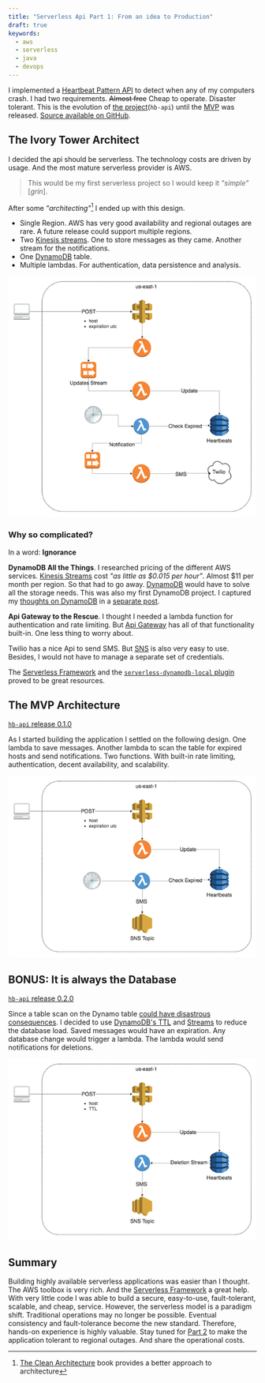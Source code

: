 ```yaml
---
title: "Serverless Api Part 1: From an idea to Production"
draft: true
keywords:
  - aws
  - serverless
  - java
  - devops
---
```


I implemented a [Heartbeat Pattern API](/2018/10/24/the-heartbeat-pattern/) to detect when any of my computers crash. I had two requirements. ~~Almost free~~ Cheap to operate. Disaster tolerant. This is the evolution of [the project](https://github.com/camilin87/hb-api)(`hb-api`) until the [MVP](https://en.wikipedia.org/wiki/Minimum_viable_product) was released. [Source available on GitHub](https://github.com/camilin87/hb-api).  

## The Ivory Tower Architect  

I decided the api should be serverless. The technology costs are driven by usage. And the most mature serverless provider is AWS.  

> This would be my first serverless project so I would keep it _"simple"_ [_grin_].  

After some _"architecting"_[^architecture] I ended up with this design.  

- Single Region. AWS has very good availability and regional outages are rare. A future release could support multiple regions.  
- Two [Kinesis streams](https://aws.amazon.com/kinesis/data-streams/). One to store messages as they came. Another stream for the notifications.  
- One [DynamoDB](https://aws.amazon.com/dynamodb/) table.  
- Multiple lambdas. For authentication, data persistence and analysis.

![Initial design without any hands on data](/images/serverless-api/hb-api-0.0.0-alpha.png)  

### Why so complicated?  

In a word: **Ignorance**  

**DynamoDB All the Things**. I researched pricing of the different AWS services. [Kinesis Streams](https://aws.amazon.com/kinesis/data-streams/) cost _"as little as $0.015 per hour"_. Almost $11 per month per region. So that had to go away. [DynamoDB](https://aws.amazon.com/dynamodb/) would have to solve all the storage needs. This was also my first DynamoDB project. I captured my [thoughts on DynamoDB](/2018/10/06/thoughts-on-dynamodb/) in a [separate post](/2018/10/06/thoughts-on-dynamodb/).  

**Api Gateway to the Rescue**. I thought I needed a lambda function for authentication and rate limiting. But [Api Gateway](https://docs.aws.amazon.com/apigateway/latest/developerguide/apigateway-control-access-to-api.html) has all of that functionality built-in. One less thing to worry about.  

Twilio has a nice Api to send SMS. But [SNS](https://aws.amazon.com/sns/) is also very easy to use. Besides, I would not have to manage a separate set of credentials.  

The [Serverless Framework](https://serverless.com/) and the [`serverless-dynamodb-local` plugin](https://github.com/99xt/serverless-dynamodb-local) proved to be great resources.  

## The MVP Architecture  

[`hb-api` release 0.1.0](https://github.com/camilin87/hb-api/releases/tag/0.1.0)

As I started building the application I settled on the following design. One lambda to save messages. Another lambda to scan the table for expired hosts and send notifications. Two functions. With built-in rate limiting, authentication, decent availability, and scalability.  

![MVP](/images/serverless-api/hb-api-0.1.0.png)  


## BONUS: It is always the Database  

[`hb-api` release 0.2.0](https://github.com/camilin87/hb-api/releases/tag/0.1.0)

Since a table scan on the Dynamo table [could have disastrous consequences](/2018/10/06/thoughts-on-dynamodb/). I decided to use [DynamoDB's TTL](https://docs.aws.amazon.com/amazondynamodb/latest/developerguide/TTL.html) and [Streams](https://docs.aws.amazon.com/amazondynamodb/latest/developerguide/Streams.html) to reduce the database load. Saved messages would have an expiration. Any database change would trigger a lambda. The lambda would send notifications for deletions.  

![Reduce Dynamo Load with TTL](/images/serverless-api/hb-api-0.2.0.png)  

## Summary  

Building highly available serverless applications was easier than I thought. The AWS toolbox is very rich. And the [Serverless Framework](https://serverless.com/) a great help. With very little code I was able to build a secure, easy-to-use, fault-tolerant, scalable, and cheap, service. However, the serverless model is a paradigm shift. Traditional operations may no longer be possible. Eventual consistency and fault-tolerance become the new standard. Therefore, hands-on experience is highly valuable. Stay tuned for [Part 2](/2018/11/05/serverless-api-evolution-part-2/) to make the application tolerant to regional outages. And share the operational costs.  

[^architecture]: [The Clean Architecture](/2018/10/31/clean-architecture/) book provides a better approach to architecture  